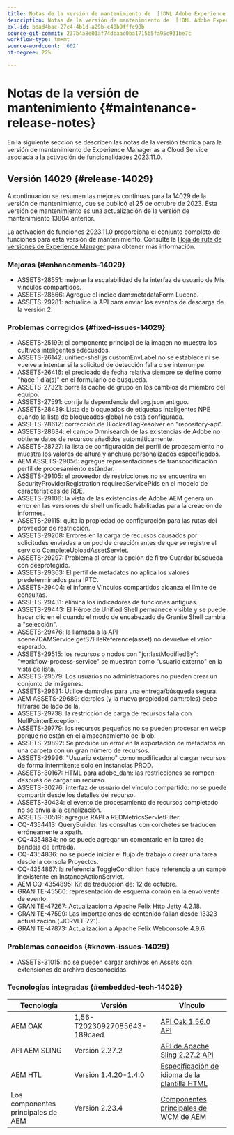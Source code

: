 ```yaml
---
title: Notas de la versión de mantenimiento de  [!DNL Adobe Experience Manager]  as a Cloud Service asociada con la activación de funcionalidades 2023.11.0.
description: Notas de la versión de mantenimiento de  [!DNL Adobe Experience Manager]  as a Cloud Service asociada con la activación de funcionalidades 2023.11.0.
exl-id: bdad4bac-27c4-4b1d-a29b-c40b9fffc90b
source-git-commit: 237b4a8e01af74dbaac0ba1715b5fa95c931be7c
workflow-type: tm+mt
source-wordcount: '602'
ht-degree: 22%

---
```


# Notas de la versión de mantenimiento {#maintenance-release-notes}

En la siguiente sección se describen las notas de la versión técnica para la versión de mantenimiento de Experience Manager as a Cloud Service asociada a la activación de funcionalidades 2023.11.0.

## Versión 14029 {#release-14029}

A continuación se resumen las mejoras continuas para la 14029 de la versión de mantenimiento, que se publicó el 25 de octubre de 2023. Esta versión de mantenimiento es una actualización de la versión de mantenimiento 13804 anterior.

La activación de funciones 2023.11.0 proporciona el conjunto completo de funciones para esta versión de mantenimiento. Consulte la [Hoja de ruta de versiones de Experience Manager](https://experienceleague.adobe.com/docs/experience-manager-release-information/aem-release-updates/update-releases-roadmap.html?lang=es) para obtener más información.

### Mejoras {#enhancements-14029}

* ASSETS-28551: mejorar la escalabilidad de la interfaz de usuario de Mis vínculos compartidos.
* ASSETS-28566: Agregue el índice dam:metadataForm Lucene.
* ASSETS-29281: actualice la API para enviar los eventos de descarga de la versión 2.

### Problemas corregidos {#fixed-issues-14029}

* ASSETS-25199: el componente principal de la imagen no muestra los cultivos inteligentes adecuados.
* ASSETS-26142: unified-shell.js customEnvLabel no se establece ni se vuelve a intentar si la solicitud de detección falla o se interrumpe.
* ASSETS-26416: el predicado de fecha relativa siempre se define como &quot;hace 1 día(s)&quot; en el formulario de búsqueda.
* ASSETS-27321: borra la caché de grupo en los cambios de miembro del equipo.
* ASSETS-27591: corrija la dependencia del org.json antiguo.
* ASSETS-28439: Lista de bloqueados de etiquetas inteligentes NPE cuando la lista de bloqueados global no está configurada.
* ASSETS-28612: corrección de BlockedTagResolver en &quot;repository-api&quot;.
* ASSETS-28634: el campo Omnisearch de las existencias de Adobe no obtiene datos de recursos añadidos automáticamente.
* ASSETS-28727: la lista de configuración del perfil de procesamiento no muestra los valores de altura y anchura personalizados especificados.
* AEM ASSETS-29056: agregue representaciones de transcodificación perfil de procesamiento estándar.
* ASSETS-29105: el proveedor de restricciones no se encuentra en SecurityProviderRegistration requiredServicePids en el modelo de características de RDE.
* ASSETS-29106: la vista de las existencias de Adobe AEM genera un error en las versiones de shell unificado habilitadas para la creación de informes.
* ASSETS-29115: quita la propiedad de configuración para las rutas del proveedor de restricción.
* ASSETS-29208: Errores en la carga de recursos causados por solicitudes enviadas a un pod de creación antes de que se registre el servicio CompleteUploadAssetServlet.
* ASSETS-29297: Problema al crear la opción de filtro Guardar búsqueda con desprotegido.
* ASSETS-29363: El perfil de metadatos no aplica los valores predeterminados para IPTC.
* ASSETS-29404: el informe Vínculos compartidos alcanza el límite de consultas.
* ASSETS-29431: elimina los indicadores de funciones antiguas.
* ASSETS-29443: El Héroe de Unified Shell permanece visible y se puede hacer clic en él cuando el modo de encabezado de Granite Shell cambia a &quot;selección&quot;.
* ASSETS-29476: la llamada a la API scene7DAMService.getS7FileReference(asset) no devuelve el valor esperado.
* ASSETS-29515: los recursos o nodos con &quot;jcr:lastModifiedBy&quot;: &quot;workflow-process-service&quot; se muestran como &quot;usuario externo&quot; en la vista de lista.
* ASSETS-29579: Los usuarios no administradores no pueden crear un conjunto de imágenes.
* ASSETS-29631: Utilice dam:roles para una entrega/búsqueda segura.
* AEM ASSETS-29689: dc:roles (y la nueva propiedad dam:roles) debe filtrarse de lado de la.
* ASSETS-29738: la restricción de carga de recursos falla con NullPointerException.
* ASSETS-29779: los recursos pequeños no se pueden procesar en webp porque no están en el almacenamiento del blob.
* ASSETS-29892: Se produce un error en la exportación de metadatos en una carpeta con un gran número de recursos.
* ASSETS-29996: &quot;Usuario externo&quot; como modificador al cargar recursos de forma intermitente solo en instancias PROD.
* ASSETS-30167: HTML para adobe_dam: las restricciones se rompen después de cargar un recurso.
* ASSETS-30276: interfaz de usuario del vínculo compartido: no se puede compartir desde los detalles del recurso.
* ASSETS-30434: el evento de procesamiento de recursos completado no se envía a la canalización.
* ASSETS-30519: agregue RAPI a REDMetricsServletFilter.
* CQ-4354413: QueryBuilder: las consultas con corchetes se traducen erróneamente a xpath.
* CQ-4354834: no se puede agregar un comentario en la tarea de bandeja de entrada.
* CQ-4354836: no se puede iniciar el flujo de trabajo o crear una tarea desde la consola Proyectos.
* CQ-4354867: la referencia ToggleCondition hace referencia a un campo inexistente en InstanceActionServlet.
* AEM CQ-4354895: Kit de traducción de: 12 de octubre.
* GRANITE-45560: representación de esquema común en la envolvente de evento.
* GRANITE-47267: Actualización a Apache Felix Http Jetty 4.2.18.
* GRANITE-47599: Las importaciones de contenido fallan desde 13323 actualización (.JCRVLT-721).
* GRANITE-47873: Actualización a Apache Felix Webconsole 4.9.6

### Problemas conocidos {#known-issues-14029}

* ASSETS-31015: no se pueden cargar archivos en Assets con extensiones de archivo desconocidas.

### Tecnologías integradas {#embedded-tech-14029}

| Tecnología | Versión | Vínculo |
|---|---|---|
| AEM OAK | 1,56-T20230927085643-189caed | [API Oak 1.56.0 API](https://www.javadoc.io/doc/org.apache.jackrabbit/oak-api/1.56.0/index.html) |
| API AEM SLING | Versión 2.27.2 | [API de Apache Sling 2.27.2 API](https://www.javadoc.io/doc/org.apache.sling/org.apache.sling.api/latest/index.html) |
| AEM HTL | Versión 1.4.20-1.4.0 | [Especificación de idioma de la plantilla HTML](https://github.com/adobe/htl-spec) |
| Los componentes principales de AEM | Versión 2.23.4 | [Componentes principales de WCM de AEM](https://github.com/adobe/aem-core-wcm-components) |
